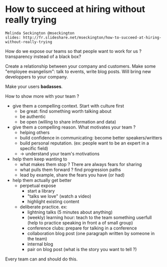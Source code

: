 # How to succeed at hiring without really trying

    Melinda Seckington @mseckington
    slides: http://fr.slideshare.net/mseckington/how-to-succeed-at-hiring-without-really-trying

How do we expose our teams so that people want to work for us ? transparency instead of a black box?

Create a relationship between your company and customers. Make some "employee evangelism": talk to events, write blog posts. Will bring new developpers to your company.

Make your users **badasses**.

How to show more with your team ?

- give them a compelling context. Start with culture first
    + be great: find something worth talking about
    + be authentic
    + be open (willing to share information and data)
- give them a compelling reason. What motivates your team ?
    + helping others
    + build confidence in communicating: become better speakers/writters
    + build personal reputation. (ex: people want to be an expert in a specific field)
    + -> understand your team's motivations
- help them keep wanting to
    + what makes them stop ? There are always fears for sharing
    + what pulls them forward ? find progression paths
    + lead by example, share the fears you have (or had)
- help them actually get better
    + perpetual expose
        * start a library
        * "talks we love" (watch a video)
        * highlight existing content
    + deliberate practice. ex:
        * lightning talks (5 minutes about anything)
        * (weekly) learning hour: teach to the team something userfull (help to practice speaking in front a of small group)
        * conference clubs: prepare for talking in a conference
        * collaboration blog post (one paragraph written by someone in the team)
        * internal blog
        * pair on blog post (what is the story you want to tell ?)

Every team can and should do this.
